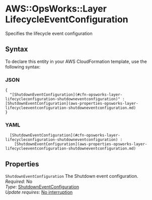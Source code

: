 # AWS::OpsWorks::Layer LifecycleEventConfiguration<a name="aws-properties-opsworks-layer-lifecycleeventconfiguration"></a>

Specifies the lifecycle event configuration

## Syntax<a name="aws-properties-opsworks-layer-lifecycleeventconfiguration-syntax"></a>

To declare this entity in your AWS CloudFormation template, use the following syntax:

### JSON<a name="aws-properties-opsworks-layer-lifecycleeventconfiguration-syntax.json"></a>

```
{
  "[ShutdownEventConfiguration](#cfn-opsworks-layer-lifecycleconfiguration-shutdowneventconfiguration)" : [ShutdownEventConfiguration](aws-properties-opsworks-layer-lifecycleeventconfiguration-shutdowneventconfiguration.md)
}
```

### YAML<a name="aws-properties-opsworks-layer-lifecycleeventconfiguration-syntax.yaml"></a>

```
﻿  [ShutdownEventConfiguration](#cfn-opsworks-layer-lifecycleconfiguration-shutdowneventconfiguration) : 
    [ShutdownEventConfiguration](aws-properties-opsworks-layer-lifecycleeventconfiguration-shutdowneventconfiguration.md)
```

## Properties<a name="aws-properties-opsworks-layer-lifecycleeventconfiguration-properties"></a>

`ShutdownEventConfiguration`  <a name="cfn-opsworks-layer-lifecycleconfiguration-shutdowneventconfiguration"></a>
The Shutdown event configuration\.  
*Required*: No  
*Type*: [ShutdownEventConfiguration](aws-properties-opsworks-layer-lifecycleeventconfiguration-shutdowneventconfiguration.md)  
*Update requires*: [No interruption](https://docs.aws.amazon.com/AWSCloudFormation/latest/UserGuide/using-cfn-updating-stacks-update-behaviors.html#update-no-interrupt)